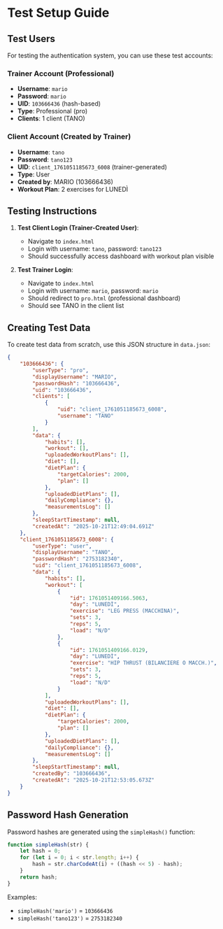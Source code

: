 # Test Setup Guide

## Test Users

For testing the authentication system, you can use these test accounts:

### Trainer Account (Professional)
- **Username**: `mario`
- **Password**: `mario`
- **UID**: `103666436` (hash-based)
- **Type**: Professional (pro)
- **Clients**: 1 client (TANO)

### Client Account (Created by Trainer)
- **Username**: `tano`
- **Password**: `tano123`
- **UID**: `client_1761051185673_6008` (trainer-generated)
- **Type**: User
- **Created by**: MARIO (103666436)
- **Workout Plan**: 2 exercises for LUNEDÌ

## Testing Instructions

1. **Test Client Login (Trainer-Created User)**:
   - Navigate to `index.html`
   - Login with username: `tano`, password: `tano123`
   - Should successfully access dashboard with workout plan visible

2. **Test Trainer Login**:
   - Navigate to `index.html`
   - Login with username: `mario`, password: `mario`
   - Should redirect to `pro.html` (professional dashboard)
   - Should see TANO in the client list

## Creating Test Data

To create test data from scratch, use this JSON structure in `data.json`:

```json
{
    "103666436": {
        "userType": "pro",
        "displayUsername": "MARIO",
        "passwordHash": "103666436",
        "uid": "103666436",
        "clients": [
            {
                "uid": "client_1761051185673_6008",
                "username": "TANO"
            }
        ],
        "data": {
            "habits": [],
            "workout": [],
            "uploadedWorkoutPlans": [],
            "diet": [],
            "dietPlan": {
                "targetCalories": 2000,
                "plan": []
            },
            "uploadedDietPlans": [],
            "dailyCompliance": {},
            "measurementsLog": []
        },
        "sleepStartTimestamp": null,
        "createdAt": "2025-10-21T12:49:04.691Z"
    },
    "client_1761051185673_6008": {
        "userType": "user",
        "displayUsername": "TANO",
        "passwordHash": "2753182340",
        "uid": "client_1761051185673_6008",
        "data": {
            "habits": [],
            "workout": [
                {
                    "id": 1761051409166.5063,
                    "day": "LUNEDÌ",
                    "exercise": "LEG PRESS (MACCHINA)",
                    "sets": 3,
                    "reps": 5,
                    "load": "N/D"
                },
                {
                    "id": 1761051409166.0129,
                    "day": "LUNEDÌ",
                    "exercise": "HIP THRUST (BILANCIERE O MACCH.)",
                    "sets": 3,
                    "reps": 5,
                    "load": "N/D"
                }
            ],
            "uploadedWorkoutPlans": [],
            "diet": [],
            "dietPlan": {
                "targetCalories": 2000,
                "plan": []
            },
            "uploadedDietPlans": [],
            "dailyCompliance": {},
            "measurementsLog": []
        },
        "sleepStartTimestamp": null,
        "createdBy": "103666436",
        "createdAt": "2025-10-21T12:53:05.673Z"
    }
}
```

## Password Hash Generation

Password hashes are generated using the `simpleHash()` function:

```javascript
function simpleHash(str) {
    let hash = 0;
    for (let i = 0; i < str.length; i++) {
        hash = str.charCodeAt(i) + ((hash << 5) - hash);
    }
    return hash;
}
```

Examples:
- `simpleHash('mario')` = `103666436`
- `simpleHash('tano123')` = `2753182340`
